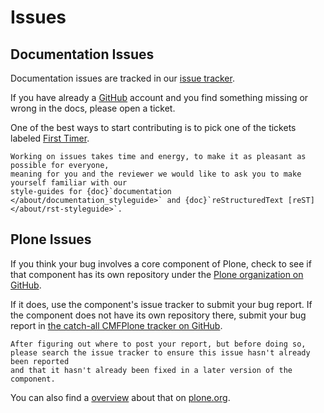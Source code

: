 # Issues

## Documentation Issues

Documentation issues are tracked in our [issue tracker](https://github.com/plone/documentation/issues).

If you have already a [GitHub](https://github.com) account and you find something missing or wrong in the docs, please open a ticket.

One of the best ways to start contributing is to pick one of the tickets labeled [First Timer](https://github.com/plone/documentation/labels/First%20Timers).

```{note}
Working on issues takes time and energy, to make it as pleasant as possible for everyone,
meaning for you and the reviewer we would like to ask you to make yourself familiar with our
style-guides for {doc}`documentation </about/documentation_styleguide>` and {doc}`reStructuredText [reST]</about/rst-styleguide>`.
```

## Plone Issues

If you think your bug involves a core component of Plone, check to see if that component
has its own repository under the [Plone organization on GitHub](https://github.com/plone).

If it does, use the component's issue tracker to submit your bug report.
If the component does not have its own repository there, submit your bug report
in [the catch-all CMFPlone tracker on GitHub](https://github.com/plone/Products.CMFPlone/issues).

```{note}
After figuring out where to post your report, but before doing so,
please search the issue tracker to ensure this issue hasn't already been reported
and that it hasn't already been fixed in a later version of the component.
```

You can also find a [overview](https://plone.org/support/bugs) about that on [plone.org](https://plone.org).
